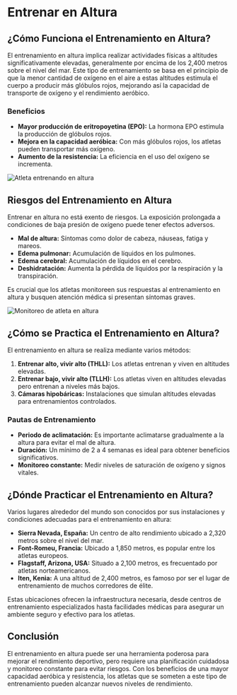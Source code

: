 # Entrenar en Altura

## ¿Cómo Funciona el Entrenamiento en Altura?

El entrenamiento en altura implica realizar actividades físicas a altitudes significativamente elevadas, generalmente por encima de los 2,400 metros sobre el nivel del mar. Este tipo de entrenamiento se basa en el principio de que la menor cantidad de oxígeno en el aire a estas altitudes estimula el cuerpo a producir más glóbulos rojos, mejorando así la capacidad de transporte de oxígeno y el rendimiento aeróbico.

### Beneficios

- **Mayor producción de eritropoyetina (EPO):** La hormona EPO estimula la producción de glóbulos rojos.
- **Mejora en la capacidad aeróbica:** Con más glóbulos rojos, los atletas pueden transportar más oxígeno.
- **Aumento de la resistencia:** La eficiencia en el uso del oxígeno se incrementa.

![Atleta entrenando en altura](https://www.polar.com/blog/es/wp-content/uploads/sites/4/2020/07/Entrenar-ayunas-main.jpg)

## Riesgos del Entrenamiento en Altura

Entrenar en altura no está exento de riesgos. La exposición prolongada a condiciones de baja presión de oxígeno puede tener efectos adversos.

- **Mal de altura:** Síntomas como dolor de cabeza, náuseas, fatiga y mareos.
- **Edema pulmonar:** Acumulación de líquidos en los pulmones.
- **Edema cerebral:** Acumulación de líquidos en el cerebro.
- **Deshidratación:** Aumenta la pérdida de líquidos por la respiración y la transpiración.

Es crucial que los atletas monitoreen sus respuestas al entrenamiento en altura y busquen atención médica si presentan síntomas graves.

![Monitoreo de atleta en altura](
https://img.freepik.com/fotos-premium/atleta-rendimiento-que-prueba-resistencia-laboratorio-deportivo-corriendo-electrodos-cuerpo-monitoreo-medicion-cruz-examen-cardiovascular-frecuencia-cardiaca_482257-16534.jpg)

## ¿Cómo se Practica el Entrenamiento en Altura?

El entrenamiento en altura se realiza mediante varios métodos:

1. **Entrenar alto, vivir alto (THLL):** Los atletas entrenan y viven en altitudes elevadas. 
2. **Entrenar bajo, vivir alto (TLLH):** Los atletas viven en altitudes elevadas pero entrenan a niveles más bajos.
3. **Cámaras hipobáricas:** Instalaciones que simulan altitudes elevadas para entrenamientos controlados.

### Pautas de Entrenamiento

- **Periodo de aclimatación:** Es importante aclimatarse gradualmente a la altura para evitar el mal de altura.
- **Duración:** Un mínimo de 2 a 4 semanas es ideal para obtener beneficios significativos.
- **Monitoreo constante:** Medir niveles de saturación de oxígeno y signos vitales.

## ¿Dónde Practicar el Entrenamiento en Altura?

Varios lugares alrededor del mundo son conocidos por sus instalaciones y condiciones adecuadas para el entrenamiento en altura:

- **Sierra Nevada, España:** Un centro de alto rendimiento ubicado a 2,320 metros sobre el nivel del mar.
- **Font-Romeu, Francia:** Ubicado a 1,850 metros, es popular entre los atletas europeos.
- **Flagstaff, Arizona, USA:** Situado a 2,100 metros, es frecuentado por atletas norteamericanos.
- **Iten, Kenia:** A una altitud de 2,400 metros, es famoso por ser el lugar de entrenamiento de muchos corredores de élite.

Estas ubicaciones ofrecen la infraestructura necesaria, desde centros de entrenamiento especializados hasta facilidades médicas para asegurar un ambiente seguro y efectivo para los atletas.

## Conclusión

El entrenamiento en altura puede ser una herramienta poderosa para mejorar el rendimiento deportivo, pero requiere una planificación cuidadosa y monitoreo constante para evitar riesgos. Con los beneficios de una mayor capacidad aeróbica y resistencia, los atletas que se someten a este tipo de entrenamiento pueden alcanzar nuevos niveles de rendimiento.